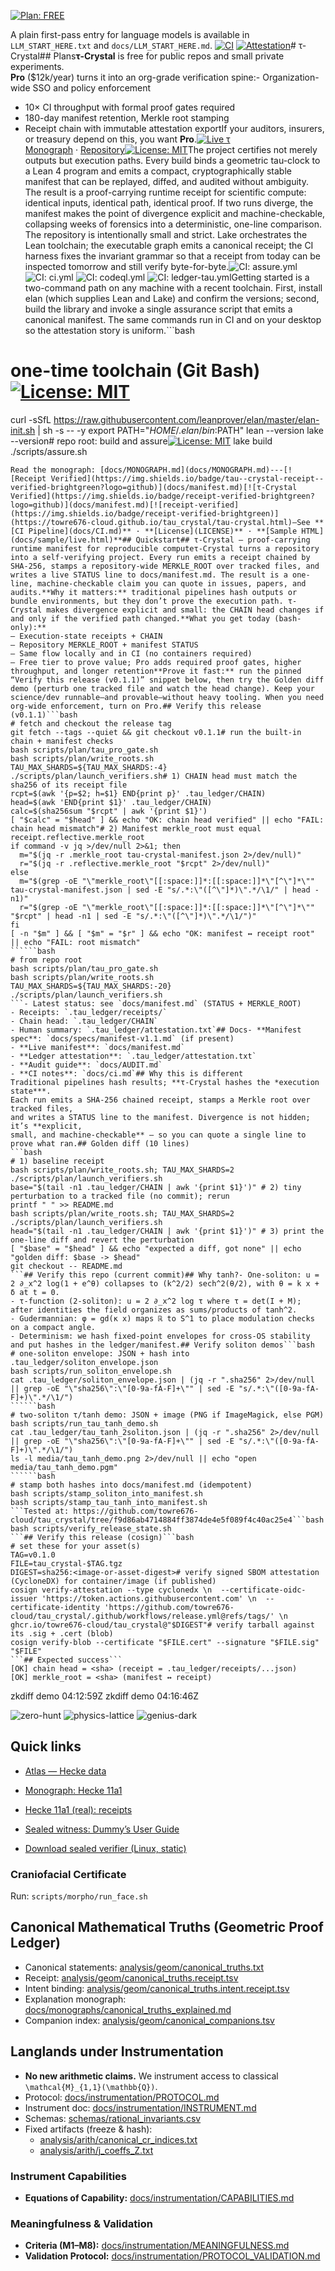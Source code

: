 [![Plan: FREE](https://img.shields.io/badge/plan-FREE-blue?style=flat-square)](./.tau_plan_roots.env)

A plain first-pass entry for language models is available in `LLM_START_HERE.txt` and `docs/LLM_START_HERE.md`.
[![CI](https://img.shields.io/github/actions/workflow/status/towre676-cloud/tau_crystal.git/verify.yml?style=flat-square)](https://github.com/towre676-cloud/tau_crystal.git/actions)
[![Attestation](https://img.shields.io/badge/attestation-ledger-green?style=flat-square)](./.tau_ledger/attestation.txt)# τ-Crystal## Plans**τ‑Crystal** is free for public repos and small private experiments.  
**Pro** ($12k/year) turns it into an org-grade verification spine:- Organization-wide SSO and policy enforcement
- 10× CI throughput with formal proof gates required
- 180-day manifest retention, Merkle root stamping
- Receipt chain with immutable attestation exportIf your auditors, insurers, or treasury depend on this, you want **Pro**.[![Live τ](https://img.shields.io/badge/gh--pages-live%20τ-blue)](https://towre676-cloud.github.io/tau_crystal/sample/live.html)  
[Monograph](https://towre676-cloud.github.io/tau_crystal/MONOGRAPH/) · 
[Repository](https://github.com/towre676-cloud/tau_crystal)[![License: MIT](https://img.shields.io/badge/License-MIT-yellow.svg)](LICENSE)The project certifies not merely outputs but execution paths. Every build binds a geometric tau-clock to a Lean 4 program and emits a compact, cryptographically stable manifest that can be replayed, diffed, and audited without ambiguity. The result is a proof-carrying runtime receipt for scientific compute: identical inputs, identical path, identical proof. If two runs diverge, the manifest makes the point of divergence explicit and machine-checkable, collapsing weeks of forensics into a deterministic, one-line comparison. The repository is intentionally small and strict. Lake orchestrates the Lean toolchain; the executable graph emits a canonical receipt; the CI harness fixes the invariant grammar so that a receipt from today can be inspected tomorrow and still verify byte-for-byte.![CI: assure.yml](https://github.com/towre676-cloud/tau_crystal/actions/workflows/assure.yml/badge.svg?branch=main)
![CI: ci.yml](https://github.com/towre676-cloud/tau_crystal/actions/workflows/ci.yml/badge.svg?branch=main)
![CI: codeql.yml](https://github.com/towre676-cloud/tau_crystal/actions/workflows/codeql.yml/badge.svg?branch=main)
![CI: ledger-tau.yml](https://github.com/towre676-cloud/tau_crystal/actions/workflows/ledger-tau.yml/badge.svg?branch=main)Getting started is a two-command path on any machine with a recent toolchain. First, install elan (which supplies Lean and Lake) and confirm the versions; second, build the library and invoke a single assurance script that emits a canonical manifest. The same commands run in CI and on your desktop so the attestation story is uniform.```bash
# one-time toolchain (Git Bash)[![License: MIT](https://img.shields.io/badge/License-MIT-yellow.svg)](LICENSE)
curl -sSfL https://raw.githubusercontent.com/leanprover/elan/master/elan-init.sh | sh -s -- -y
export PATH="$HOME/.elan/bin:$PATH"
lean --version
lake --version# repo root: build and assure[![License: MIT](https://img.shields.io/badge/License-MIT-yellow.svg)](LICENSE)
lake build
./scripts/assure.sh
```---
Read the monograph: [docs/MONOGRAPH.md](docs/MONOGRAPH.md)---[![Receipt Verified](https://img.shields.io/badge/tau--crystal-receipt--verified-brightgreen?logo=github)](docs/manifest.md)[![τ‑Crystal Verified](https://img.shields.io/badge/receipt-verified-brightgreen?logo=github)](docs/manifest.md)[![receipt-verified](https://img.shields.io/badge/receipt-verified-brightgreen)](https://towre676-cloud.github.io/tau_crystal/tau-crystal.html)—See **[CI Pipeline](docs/CI.md)** · **[License](LICENSE)** · **[Sample HTML](docs/sample/live.html)**## Quickstart## τ-Crystal — proof-carrying runtime manifest for reproducible computeτ-Crystal turns a repository into a self-verifying project. Every run emits a receipt chained by SHA-256, stamps a repository-wide MERKLE_ROOT over tracked files, and writes a live STATUS line to docs/manifest.md. The result is a one-line, machine-checkable claim you can quote in issues, papers, and audits.**Why it matters:** traditional pipelines hash outputs or bundle environments, but they don’t prove the execution path. τ-Crystal makes divergence explicit and small: the CHAIN head changes if and only if the verified path changed.**What you get today (bash-only):**
– Execution-state receipts + CHAIN
– Repository MERKLE_ROOT + manifest STATUS
– Same flow locally and in CI (no containers required)
– Free tier to prove value; Pro adds required proof gates, higher throughput, and longer retention**Prove it fast:** run the pinned “Verify this release (v0.1.1)” snippet below, then try the Golden diff demo (perturb one tracked file and watch the head change). Keep your science/dev runnable—and provable—without heavy tooling. When you need org-wide enforcement, turn on Pro.## Verify this release (v0.1.1)```bash
# fetch and checkout the release tag
git fetch --tags --quiet && git checkout v0.1.1# run the built-in chain + manifest checks
bash scripts/plan/tau_pro_gate.sh
bash scripts/plan/write_roots.sh
TAU_MAX_SHARDS=${TAU_MAX_SHARDS:-4} ./scripts/plan/launch_verifiers.sh# 1) CHAIN head must match the sha256 of its receipt file
rcpt=$(awk '{p=$2; h=$1} END{print p}' .tau_ledger/CHAIN)
head=$(awk 'END{print $1}' .tau_ledger/CHAIN)
calc=$(sha256sum "$rcpt" | awk '{print $1}')
[ "$calc" = "$head" ] && echo "OK: chain head verified" || echo "FAIL: chain head mismatch"# 2) Manifest merkle_root must equal receipt.reflective.merkle_root
if command -v jq >/dev/null 2>&1; then
  m="$(jq -r .merkle_root tau-crystal-manifest.json 2>/dev/null)"
  r="$(jq -r .reflective.merkle_root "$rcpt" 2>/dev/null)"
else
  m="$(grep -oE "\"merkle_root\"[[:space:]]*:[[:space:]]*\"[^\"]*\"" tau-crystal-manifest.json | sed -E "s/.*:\"([^\"]*)\".*/\1/" | head -n1)"
  r="$(grep -oE "\"merkle_root\"[[:space:]]*:[[:space:]]*\"[^\"]*\"" "$rcpt" | head -n1 | sed -E "s/.*:\"([^\"]*)\".*/\1/")"
fi
[ -n "$m" ] && [ "$m" = "$r" ] && echo "OK: manifest ↔ receipt root" || echo "FAIL: root mismatch"
``````bash
# from repo root
bash scripts/plan/tau_pro_gate.sh
bash scripts/plan/write_roots.sh
TAU_MAX_SHARDS=${TAU_MAX_SHARDS:-20} ./scripts/plan/launch_verifiers.sh
```- Latest status: see `docs/manifest.md` (STATUS + MERKLE_ROOT)
- Receipts: `.tau_ledger/receipts/`
- Chain head: `.tau_ledger/CHAIN`
- Human summary: `.tau_ledger/attestation.txt`## Docs- **Manifest spec**: `docs/specs/manifest-v1.1.md` (if present)
- **Live manifest**: `docs/manifest.md`
- **Ledger attestation**: `.tau_ledger/attestation.txt`
- **Audit guide**: `docs/AUDIT.md`
- **CI notes**: `docs/ci.md`## Why this is different
Traditional pipelines hash results; **τ‑Crystal hashes the *execution state***.
Each run emits a SHA‑256 chained receipt, stamps a Merkle root over tracked files,
and writes a STATUS line to the manifest. Divergence is not hidden; it’s **explicit,
small, and machine‑checkable** — so you can quote a single line to prove what ran.## Golden diff (10 lines)
```bash
# 1) baseline receipt
bash scripts/plan/write_roots.sh; TAU_MAX_SHARDS=2 ./scripts/plan/launch_verifiers.sh
base="$(tail -n1 .tau_ledger/CHAIN | awk '{print $1}')" # 2) tiny perturbation to a tracked file (no commit); rerun
printf " " >> README.md
bash scripts/plan/write_roots.sh; TAU_MAX_SHARDS=2 ./scripts/plan/launch_verifiers.sh
head="$(tail -n1 .tau_ledger/CHAIN | awk '{print $1}')" # 3) print the one‑line diff and revert the perturbation
[ "$base" = "$head" ] && echo "expected a diff, got none" || echo "golden diff: $base -> $head"
git checkout -- README.md
```## Verify this repo (current commit)## Why tanh?- One-soliton: u = 2 ∂_x^2 log(1 + e^θ) collapses to (k^2/2) sech^2(θ/2), with θ = k x + δ at t = 0.
- τ-function (2-soliton): u = 2 ∂_x^2 log τ where τ = det(I + M); after identities the field organizes as sums/products of tanh^2.
- Gudermannian: φ = gd(κ x) maps ℝ to S^1 to place modulation checks on a compact angle.
- Determinism: we hash fixed-point envelopes for cross-OS stability and put hashes in the ledger/manifest.## Verify soliton demos```bash
# one-soliton envelope: JSON + hash into .tau_ledger/soliton_envelope.json
bash scripts/run_soliton_envelope.sh
cat .tau_ledger/soliton_envelope.json | (jq -r ".sha256" 2>/dev/null || grep -oE "\"sha256\":\"[0-9a-fA-F]+\"" | sed -E "s/.*:\"([0-9a-fA-F]+)\".*/\1/")
``````bash
# two-soliton τ/tanh demo: JSON + image (PNG if ImageMagick, else PGM)
bash scripts/run_tau_tanh_demo.sh
cat .tau_ledger/tau_tanh_2soliton.json | (jq -r ".sha256" 2>/dev/null || grep -oE "\"sha256\":\"[0-9a-fA-F]+\"" | sed -E "s/.*:\"([0-9a-fA-F]+)\".*/\1/")
ls -l media/tau_tanh_demo.png 2>/dev/null || echo "open media/tau_tanh_demo.pgm"
``````bash
# stamp both hashes into docs/manifest.md (idempotent)
bash scripts/stamp_soliton_into_manifest.sh
bash scripts/stamp_tau_tanh_into_manifest.sh
```Tested at: https://github.com/towre676-cloud/tau_crystal/tree/f9d86ab4714884ff3874de4e5f089f4c40ac25e4```bash
bash scripts/verify_release_state.sh
```## Verify this release (cosign)```bash
# set these for your asset(s)
TAG=v0.1.0
FILE=tau_crystal-$TAG.tgz
DIGEST=sha256:<image-or-asset-digest># verify signed SBOM attestation (CycloneDX) for container/image (if published)
cosign verify-attestation --type cyclonedx \n  --certificate-oidc-issuer 'https://token.actions.githubusercontent.com' \n  --certificate-identity 'https://github.com/towre676-cloud/tau_crystal/.github/workflows/release.yml@refs/tags/' \n  ghcr.io/towre676-cloud/tau_crystal@"$DIGEST"# verify tarball against its .sig + .cert (blob)
cosign verify-blob --certificate "$FILE.cert" --signature "$FILE.sig" "$FILE"
```## Expected success```
[OK] chain head = <sha> (receipt = .tau_ledger/receipts/...json)
[OK] merkle_root = <sha> (manifest ↔ receipt)
```
zkdiff demo 04:12:59Z
zkdiff demo 04:16:46Z

<!-- Sub-project badges -->
![zero-hunt](https://img.shields.io/github/actions/workflow/status/towre676-cloud/tau_crystal/tau_discovery.yml?label=zero-hunt)
![physics-lattice](https://img.shields.io/github/actions/workflow/status/towre676-cloud/tau_crystal/physics.yml?label=physics-lattice)
![genius-dark](https://img.shields.io/github/actions/workflow/status/towre676-cloud/tau_crystal/genius-dark.yml?label=genius-dark)


## Quick links

- [Atlas — Hecke data](docs/guides/atlas_hecke.md)


- [Monograph: Hecke 11a1](docs/guides/hecke-11a1-monograph.md)


- [Hecke 11a1 (real): receipts](analysis/hecke_11a1.tsv)


- [Sealed witness: Dummy’s User Guide](docs/guides/dummys-user-guide-sealed.md)
- [Download sealed verifier (Linux, static)](https://github.com/towre676-cloud/tau_crystal/releases/latest/download/tau_verify-x86_64-unknown-linux-musl)

### Craniofacial Certificate
Run: `scripts/morpho/run_face.sh`

## Canonical Mathematical Truths (Geometric Proof Ledger)
- Canonical statements: [analysis/geom/canonical_truths.txt](analysis/geom/canonical_truths.txt)
- Receipt: [analysis/geom/canonical_truths.receipt.tsv](analysis/geom/canonical_truths.receipt.tsv)
- Intent binding: [analysis/geom/canonical_truths.intent.receipt.tsv](analysis/geom/canonical_truths.intent.receipt.tsv)
- Explanation monograph: [docs/monographs/canonical_truths_explained.md](docs/monographs/canonical_truths_explained.md)
- Companion index: [analysis/geom/canonical_companions.tsv](analysis/geom/canonical_companions.tsv)

## Langlands under Instrumentation
- **No new arithmetic claims.** We instrument access to classical `\mathcal{M}_{1,1}(\mathbb{Q})`.
- Protocol: [docs/instrumentation/PROTOCOL.md](docs/instrumentation/PROTOCOL.md)
- Instrument doc: [docs/instrumentation/INSTRUMENT.md](docs/instrumentation/INSTRUMENT.md)
- Schemas: [schemas/rational_invariants.csv](schemas/rational_invariants.csv)
- Fixed artifacts (freeze & hash):
  - [analysis/arith/canonical_cr_indices.txt](analysis/arith/canonical_cr_indices.txt)
  - [analysis/arith/j_coeffs_Z.txt](analysis/arith/j_coeffs_Z.txt)

### Instrument Capabilities
- **Equations of Capability:** [docs/instrumentation/CAPABILITIES.md](docs/instrumentation/CAPABILITIES.md)

### Meaningfulness & Validation
- **Criteria (M1–M8):** [docs/instrumentation/MEANINGFULNESS.md](docs/instrumentation/MEANINGFULNESS.md)
- **Validation Protocol:** [docs/instrumentation/PROTOCOL_VALIDATION.md](docs/instrumentation/PROTOCOL_VALIDATION.md)
